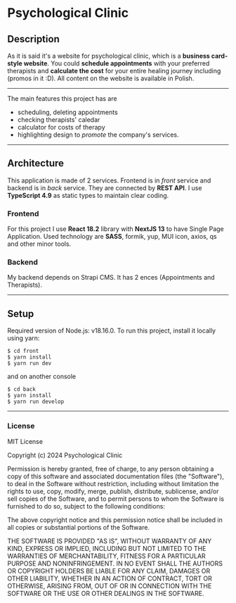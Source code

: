 Psychological Clinic
==========================

## Description

As it is said it's a website for psychological clinic, which is a **business card-style website**. 
You could **schedule appointments** with your preferred therapists and **calculate the cost** for your entire healing journey including (promos in it :D). 
All content on the website is available in Polish.

****

The main features this project has are
+ scheduling, deleting appointments
+ checking therapists' caledar
+ calculator for costs of therapy 
+ highlighting design to *promote* the company's services.

****

## Architecture 

This application is made of 2 services. Frontend is in *front* service and backend is in *back* service. They are connected by **REST API**. I use **TypeScript 4.9** as static types to maintain clear coding.

### Frontend

For this project I use **React 18.2** library with **NextJS 13** to have Single Page Application. Used technology are **SASS**, formik, yup, MUI icon, axios, qs and other minor tools.

### Backend

My backend depends on Strapi CMS. It has 2 ences (Appointments and Therapists).

****

## Setup

Required version of Node.js: v18.16.0.
To run this project, install it locally using yarn:

```
$ cd front
$ yarn install
$ yarn run dev
```

and on another console

```
$ cd back
$ yarn install
$ yarn run develop
```

****
### License

MIT License

Copyright (c) 2024 Psychological Clinic

Permission is hereby granted, free of charge, to any person obtaining a copy
of this software and associated documentation files (the "Software"), to deal
in the Software without restriction, including without limitation the rights
to use, copy, modify, merge, publish, distribute, sublicense, and/or sell
copies of the Software, and to permit persons to whom the Software is
furnished to do so, subject to the following conditions:

The above copyright notice and this permission notice shall be included in all
copies or substantial portions of the Software.

THE SOFTWARE IS PROVIDED "AS IS", WITHOUT WARRANTY OF ANY KIND, EXPRESS OR
IMPLIED, INCLUDING BUT NOT LIMITED TO THE WARRANTIES OF MERCHANTABILITY,
FITNESS FOR A PARTICULAR PURPOSE AND NONINFRINGEMENT. IN NO EVENT SHALL THE
AUTHORS OR COPYRIGHT HOLDERS BE LIABLE FOR ANY CLAIM, DAMAGES OR OTHER
LIABILITY, WHETHER IN AN ACTION OF CONTRACT, TORT OR OTHERWISE, ARISING FROM,
OUT OF OR IN CONNECTION WITH THE SOFTWARE OR THE USE OR OTHER DEALINGS IN THE
SOFTWARE.
